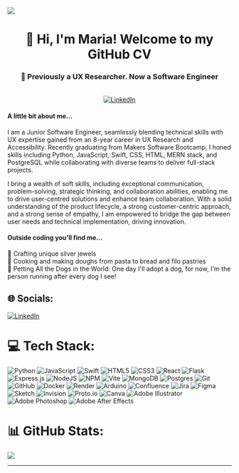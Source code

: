 [![](https://visitcount.itsvg.in/api?id=Maria-Basia&icon=0&color=10)](https://visitcount.itsvg.in)

<h1 align="center"> 💫 Hi, I'm Maria! Welcome to my GitHub CV </h1>

<h3 align="center"> 🦄 Previously a UX Researcher. Now a Software Engineer </h3> <br>

<div align="center">
  <a href="https://www.linkedin.com/in/maria-basia">
    <img src="https://img.shields.io/badge/LinkedIn-%230077B5.svg?logo=linkedin&logoColor=white" alt="LinkedIn">
  </a>
</div>



#### A little bit about me...

I am a Junior Software Engineer, seamlessly blending technical skills with UX expertise gained from an 8-year career in UX Research and Accessibility. Recently graduating from Makers Software Bootcamp, I honed skills including Python, JavaScript, Swift, CSS, HTML, MERN stack, and PostgreSQL while collaborating with diverse teams to deliver full-stack projects.

I bring a wealth of soft skills, including exceptional communication, problem-solving, strategic thinking, and collaboration abilities, enabling me to drive user-centred solutions and enhance team collaboration. With a solid understanding of the product lifecycle, a strong customer-centric approach, and a strong sense of empathy, I am empowered to bridge the gap between user needs and technical implementation, driving innovation.

#### Outside coding you'll find me...

💍 Crafting unique silver jewels <br>
🍞 Cooking and making doughs from pasta to bread and filo pastries <br>
🐶 Petting All the Dogs in the World: One day I'll adopt a dog, for now, I'm the person running after every dog I see!


## 🌐 Socials:
[![LinkedIn](https://img.shields.io/badge/LinkedIn-%230077B5.svg?logo=linkedin&logoColor=white)](https://www.linkedin.com/in/maria-basia) 

# 💻 Tech Stack:
![Python](https://img.shields.io/badge/python-3670A0?style=flat&logo=python&logoColor=ffdd54) ![JavaScript](https://img.shields.io/badge/javascript-%23323330.svg?style=flat&logo=javascript&logoColor=%23F7DF1E) ![Swift](https://img.shields.io/badge/swift-F54A2A?style=flat&logo=swift&logoColor=white) ![HTML5](https://img.shields.io/badge/html5-%23E34F26.svg?style=flat&logo=html5&logoColor=white) ![CSS3](https://img.shields.io/badge/css3-%231572B6.svg?style=flat&logo=css3&logoColor=white) ![React](https://img.shields.io/badge/react-%2320232a.svg?style=flat&logo=react&logoColor=%2361DAFB) ![Flask](https://img.shields.io/badge/flask-%23000.svg?style=flat&logo=flask&logoColor=white) ![Express.js](https://img.shields.io/badge/express.js-%23404d59.svg?style=flat&logo=express&logoColor=%2361DAFB) ![NodeJS](https://img.shields.io/badge/node.js-6DA55F?style=flat&logo=node.js&logoColor=white) ![NPM](https://img.shields.io/badge/NPM-%23CB3837.svg?style=flat&logo=npm&logoColor=white) ![Vite](https://img.shields.io/badge/vite-%23646CFF.svg?style=flat&logo=vite&logoColor=white) ![MongoDB](https://img.shields.io/badge/MongoDB-%234ea94b.svg?style=flat&logo=mongodb&logoColor=white) ![Postgres](https://img.shields.io/badge/postgres-%23316192.svg?style=flat&logo=postgresql&logoColor=white) ![Git](https://img.shields.io/badge/git-%23F05033.svg?style=flat&logo=git&logoColor=white) ![GitHub](https://img.shields.io/badge/github-%23121011.svg?style=flat&logo=github&logoColor=white) ![Docker](https://img.shields.io/badge/docker-%230db7ed.svg?style=flat&logo=docker&logoColor=white) ![Render](https://img.shields.io/badge/Render-%46E3B7.svg?style=flat&logo=render&logoColor=white) ![Arduino](https://img.shields.io/badge/-Arduino-00979D?style=flat&logo=Arduino&logoColor=white)  ![Confluence](https://img.shields.io/badge/confluence-%23172BF4.svg?style=flat&logo=confluence&logoColor=white) ![Jira](https://img.shields.io/badge/jira-%230A0FFF.svg?style=flat&logo=jira&logoColor=white) ![Figma](https://img.shields.io/badge/figma-%23F24E1E.svg?style=flat&logo=figma&logoColor=white) ![Sketch](https://img.shields.io/badge/Sketch-FFB387?style=flat&logo=sketch&logoColor=black) ![Invision](https://img.shields.io/badge/invision-FF3366?style=flat&logo=invision&logoColor=white) ![Proto.io](https://img.shields.io/badge/Proto.io-161637?style=flat&logo=proto.io&logoColor=00e5ff) ![Canva](https://img.shields.io/badge/Canva-%2300C4CC.svg?style=flat&logo=Canva&logoColor=white) ![Adobe Illustrator](https://img.shields.io/badge/adobe%20illustrator-%23FF9A00.svg?style=flat&logo=adobe%20illustrator&logoColor=white) ![Adobe Photoshop](https://img.shields.io/badge/adobe%20photoshop-%2331A8FF.svg?style=flat&logo=adobe%20photoshop&logoColor=white)   ![Adobe After Effects](https://img.shields.io/badge/Adobe%20After%20Effects-9999FF.svg?style=flat&logo=Adobe%20After%20Effects&logoColor=white)  
# 📊 GitHub Stats:
![](https://github-readme-stats.vercel.app/api/top-langs/?username=Maria-Basia&theme=vue&hide_border=false&include_all_commits=true&count_private=false&layout=compact)

---


<!-- Proudly created with GPRM ( https://gprm.itsvg.in ) -->
